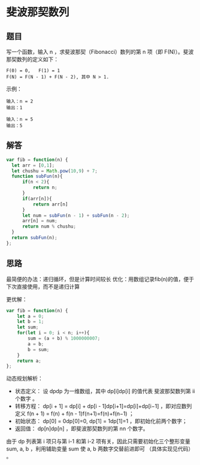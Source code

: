 #  斐波那契数列

## 题目
写一个函数，输入 n ，求斐波那契（Fibonacci）数列的第 n 项（即 F(N)）。斐波那契数列的定义如下：
```
F(0) = 0,   F(1) = 1
F(N) = F(N - 1) + F(N - 2), 其中 N > 1.
```
示例：
```
输入：n = 2
输出：1

输入：n = 5
输出：5
```

## 解答
```js
var fib = function(n) {
  let arr = [0,1];
  let chushu = Math.pow(10,9) + 7;
  function subFun(n){
      if(n < 2){
          return n;
      }
      if(arr[n]){
          return arr[n]
      }
      let num = subFun(n - 1) + subFun(n - 2);
      arr[n] = num;
      return num % chushu;
  }
  return subFun(n);
};
```

## 思路
最简便的办法：递归循环，但是计算时间较长
优化：用数组记录fib(n)的值，便于下次直接使用，而不是递归计算

更优解：
```js
var fib = function(n) {
    let a = 0;
    let b = 1;
    let sum;
    for(let i = 0; i < n; i++){
        sum = (a + b) % 1000000007;
        a = b;
        b = sum;
    }
    return a;
};
```

动态规划解析：
* 状态定义： 设 dpdp 为一维数组，其中 dp[i]dp[i] 的值代表 斐波那契数列第 ii 个数字 。
* 转移方程： dp[i + 1] = dp[i] + dp[i - 1]dp[i+1]=dp[i]+dp[i−1] ，即对应数列定义 f(n + 1) = f(n) + f(n - 1)f(n+1)=f(n)+f(n−1) ；
* 初始状态： dp[0] = 0dp[0]=0, dp[1] = 1dp[1]=1 ，即初始化前两个数字；
* 返回值： dp[n]dp[n] ，即斐波那契数列的第 nn 个数字。


由于 dp 列表第 i 项只与第 i-1 和第 i-2 项有关，因此只需要初始化三个整形变量 sum, a, b ，利用辅助变量 sum 使 a, b 两数字交替前进即可 （具体实现见代码） 。